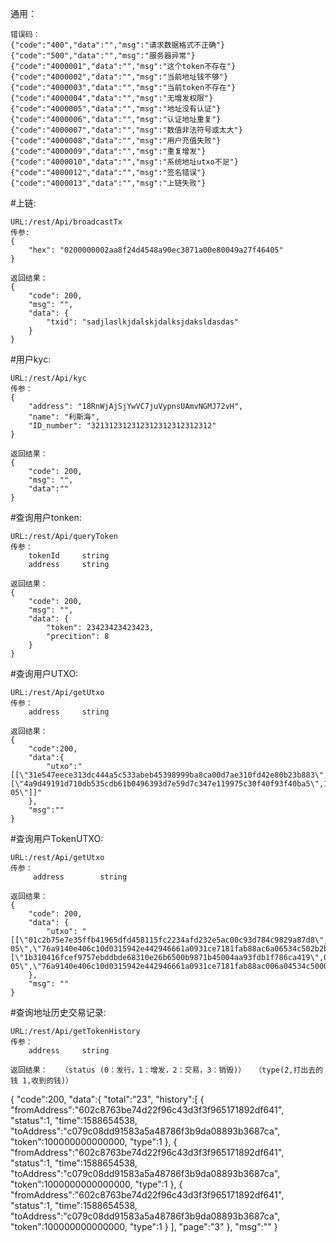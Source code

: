 通用：
		
	错误码：
	{"code":"400","data":"","msg":"请求数据格式不正确"}
	{"code":"500","data":"","msg":"服务器异常"}
	{"code":"4000001","data":"","msg":"这个token不存在"}
	{"code":"4000002","data":"","msg":"当前地址钱不够"}
	{"code":"4000003","data":"","msg":"当前token不存在"}
	{"code":"4000004","data":"","msg":"无增发权限"}
	{"code":"4000005","data":"","msg":"地址没有认证"}
	{"code":"4000006","data":"","msg":"认证地址重复"}
	{"code":"4000007","data":"","msg":"数值非法符号或太大"}
	{"code":"4000008","data":"","msg":"用户充值失败"}
	{"code":"4000009","data":"","msg":"重复增发"}
	{"code":"4000010","data":"","msg":"系统地址utxo不足"}
	{"code":"4000012","data":"","msg":"签名错误"}
	{"code":"4000013","data":"","msg":"上链失败"}


#上链:  

    URL:/rest/Api/broadcastTx
    传参:
    {
    	"hex": "0200000002aa8f24d4548a90ec3871a00e80049a27f46405"
    }

    返回结果：
    {
    	"code": 200,
    	"msg": "",
    	"data": {
    		"txid": "sadjlaslkjdalskjdalksjdaksldasdas"
    	}
    }

#用户kyc:

    URL:/rest/Api/kyc
    传参：
    {
	    "address": "18RnWjAjSjYwVC7juVypnsUAmvNGMJ72vH",
	    "name": "利斯海",
	    "ID_number": "321312312312312312312312312" 
    }
    
    返回结果：
    {
    	"code": 200,
    	"msg": "",
    	"data":""
    }


#查询用户tonken:

    URL:/rest/Api/queryToken
    传参：
	    tokenId		string
	    address		string

    返回结果：
    {
    	"code": 200,
    	"msg": "",
    	"data": {
    		"token": 23423423423423,
    		"precition": 8
    	}
    }

#查询用户UTXO:

    URL:/rest/Api/getUtxo
    传参：
	    address		string

    返回结果：
    {
        "code":200,
        "data":{
            "utxo":"[[\"31e547eece313dc444a5c533abeb45398999ba8ca00d7ae310fd42e80b23b883\",0,\"7.998562\"],[\"4a9d49191d710db535cdb61b0496393d7e59d7c347e119975c30f40f93f40ba5\",1,\"2.6e-05\"]]"
        },
        "msg":""
    }
    
#查询用户TokenUTXO:
    
    URL:/rest/Api/getUtxo
    传参：
    	 address		string
    
    返回结果：
    {
        "code": 200,
        "data": {
            "utxo": "[[\"01c2b75e7e35ffb41965dfd458115fc2234afd232e5ac00c93d784c9829a87d8\",0,\"2.8e-05\",\"76a9140e406c10d0315942e442946661a0931ce7181fab88ac6a06534c502b2b0001010453454e44207ee7a38340fd4fa5a14c9f5f3dc47f1e68a9534af5b17d43ba92dc0cdadda2b20800005af3107a4000\"],[\"1b310416fcef9757ebddbde68310e26b6500b9871b45004aa93fdb1f786ca419\",0,\"5.3e-05\",\"76a9140e406c10d0315942e442946661a0931ce7181fab88ac006a04534c500001010747454e45534953045553445423546574686572204c74642e20555320646f6c6c6172206261636b656420746f6b656e734168747470733a2f2f7465746865722e746f2f77702d636f6e74656e742f75706c6f6164732f323031362f30362f546574686572576869746550617065722e70646620db4451f11eda33950670aaf59e704da90117ff7057283b032cfaec77793139160108010208002386f26fc10000\"]]"
        },
        "msg": ""
    }

#查询地址历史交易记录:

    URL:/rest/Api/getTokenHistory
    传参：
	    address		string

    返回结果：   （status (0：发行，1：增发，2：交易，3：销毁)）  （type(2,打出去的钱 1,收到的钱)）
   {
   	"code":200,
   	"data":{
   		"total":"23",
   		"history":[
   			{
   				"fromAddress":"602c8763be74d22f96c43d3f3f965171892df641",
   				"status":1,
   				"time":1588654538,
   				"toAddress":"c079c08dd91583a5a48786f3b9da08893b3687ca",
   				"token":100000000000000,
   				"type":1
   			},
   			{
   				"fromAddress":"602c8763be74d22f96c43d3f3f965171892df641",
   				"status":1,
   				"time":1588654538,
   				"toAddress":"c079c08dd91583a5a48786f3b9da08893b3687ca",
   				"token":1000000000000000,
   				"type":1
   			},
   			{
   				"fromAddress":"602c8763be74d22f96c43d3f3f965171892df641",
   				"status":1,
   				"time":1588654538,
   				"toAddress":"c079c08dd91583a5a48786f3b9da08893b3687ca",
   				"token":100000000000000,
   				"type":1
   			}
   		],
   		"page":"3"
   	},
   	"msg":""
   }








